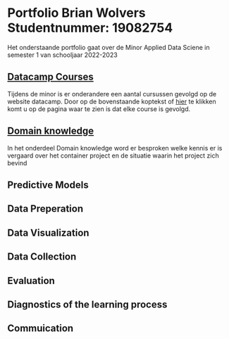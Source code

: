 # Portfolio Brian Wolvers Studentnummer: 19082754
Het onderstaande portfolio gaat over de Minor Applied Data Sciene in semester 1 van schooljaar 2022-2023
## [Datacamp Courses](https://github.com/BrianWolvers/ADS/blob/main/Datacamp_Courses.md)
Tijdens de minor is er onderandere een aantal cursussen gevolgd op de website datacamp. Door op de bovenstaande koptekst of [hier](https://github.com/BrianWolvers/ADS/blob/main/Datacamp_Courses.md) te klikken komt u op de pagina waar te zien is dat elke course is gevolgd.
## [Domain knowledge](https://github.com/BrianWolvers/ADS/blob/main/DomainKnowledge.md)
In het onderdeel Domain knowledge word er besproken welke kennis er is vergaard over het container project en de situatie waarin het project zich bevind
## Predictive Models

## Data Preperation

## Data Visualization

## Data Collection

## Evaluation

## Diagnostics of the learning process

## Commuication



